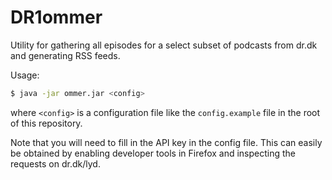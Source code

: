 # DR1ommer

Utility for gathering all episodes for a select subset of podcasts from dr.dk and generating RSS feeds.

Usage:
```bash
$ java -jar ommer.jar <config>
```
where `<config>` is a configuration file like the `config.example` file in the root of this repository.

Note that you will need to fill in the API key in the config file. This can easily be obtained by enabling developer
tools in Firefox and inspecting the requests on dr.dk/lyd.